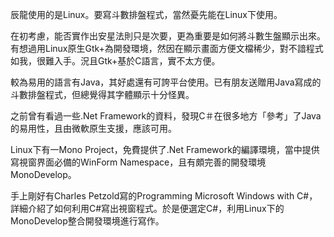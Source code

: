 辰龍使用的是Linux。要寫斗數排盤程式，當然憂先能在Linux下使用。

在初考慮，能否實作出安星法則只是次要，更為重要是如何將斗數生盤顯示出來。有想過用Linux原生Gtk+為開發環境，然因在顯示畫面方便文檔稀少，對不諳程式如我，很難入手。況且Gtk+基於C語言，實不太方便。

較為易用的語言有Java，其好處還有可誇平台使用。已有朋友送贈用Java寫成的斗數排盤程式，但總覺得其字體顯示十分怪異。

之前曾有看過一些.Net Framework的資料，發現C＃在很多地方「參考」了Java的易用性，且由微軟原生支援，應該可用。

Linux下有一Mono Project，免費提供了.Net Framework的編譯環境，當中提供寫視窗界面必備的WinForm Namespace，且有頗完善的開發環境MonoDevelop。

手上剛好有Charles Petzold寫的Programming Microsoft Windows with C#，詳細介紹了如何利用C#寫出視窗程式。於是便選定C#，利用Linux下的MonoDevelop整合開發環境進行寫作。